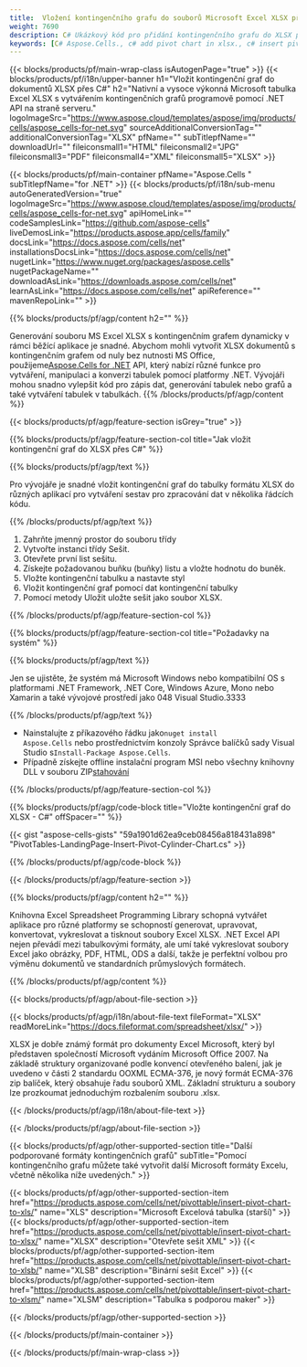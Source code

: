 ```yaml
---
title:  Vložení kontingenčního grafu do souborů Microsoft Excel XLSX přes C#
weight: 7690
description: C# Ukázkový kód pro přidání kontingenčního grafu do XLSX pomocí knihovny .NET. Tento kód použijte pro vložení kontingenčního grafu do souboru XLSX v rámci VB.NET, Asp.NET nebo jakékoli aplikace založené na .NET.
keywords: [C# Aspose.Cells., c# add pivot chart in xlsx., c# insert pivot chart in xlsx., c# create pivot chart in xlsx., c# modify pivot chart in xlsx., access pivot chart in xlsx]
---
```

{{< blocks/products/pf/main-wrap-class isAutogenPage="true" >}}
{{< blocks/products/pf/i18n/upper-banner h1="Vložit kontingenční graf do dokumentů XLSX přes C#" h2="Nativní a vysoce výkonná Microsoft tabulka Excel XLSX s vytvářením kontingenčních grafů programově pomocí .NET API na straně serveru." logoImageSrc="https://www.aspose.cloud/templates/aspose/img/products/cells/aspose_cells-for-net.svg" sourceAdditionalConversionTag="" additionalConversionTag="XLSX" pfName="" subTitlepfName="" downloadUrl="" fileiconsmall1="HTML" fileiconsmall2="JPG" fileiconsmall3="PDF" fileiconsmall4="XML" fileiconsmall5="XLSX" >}}

{{< blocks/products/pf/main-container pfName="Aspose.Cells " subTitlepfName="for .NET" >}}
{{< blocks/products/pf/i18n/sub-menu autoGeneratedVersion="true" logoImageSrc="https://www.aspose.cloud/templates/aspose/img/products/cells/aspose_cells-for-net.svg" apiHomeLink="" codeSamplesLink="https://github.com/aspose-cells" liveDemosLink="https://products.aspose.app/cells/family" docsLink="https://docs.aspose.com/cells/net" installationsDocsLink="https://docs.aspose.com/cells/net" nugetLink="https://www.nuget.org/packages/aspose.cells" nugetPackageName="" downloadAsLink="https://downloads.aspose.com/cells/net" learnAsLink="https://docs.aspose.com/cells/net" apiReference="" mavenRepoLink="" >}}

{{% blocks/products/pf/agp/content h2="" %}}

Generování souboru MS Excel XLSX s kontingenčním grafem dynamicky v rámci běžící aplikace je snadné. Abychom mohli vytvořit XLSX dokumentů s kontingenčním grafem od nuly bez nutnosti MS Office, použijeme[Aspose.Cells for .NET](https://products.aspose.com/cells/net) API, který nabízí různé funkce pro vytváření, manipulaci a konverzi tabulek pomocí platformy .NET. Vývojáři mohou snadno vylepšit kód pro zápis dat, generování tabulek nebo grafů a také vytváření tabulek v tabulkách.
{{% /blocks/products/pf/agp/content %}}

{{< blocks/products/pf/agp/feature-section isGrey="true" >}}

{{% blocks/products/pf/agp/feature-section-col title="Jak vložit kontingenční graf do XLSX přes C#" %}}

{{% blocks/products/pf/agp/text %}}

 Pro vývojáře je snadné vložit kontingenční graf do tabulky formátu XLSX do různých aplikací pro vytváření sestav pro zpracování dat v několika řádcích kódu.

{{% /blocks/products/pf/agp/text %}}

1.  Zahrňte jmenný prostor do souboru třídy
1.  Vytvořte instanci třídy Sešit.
1.  Otevřete první list sešitu.
1.  Získejte požadovanou buňku (buňky) listu a vložte hodnotu do buněk.
1.  Vložte kontingenční tabulku a nastavte styl
1.  Vložit kontingenční graf pomocí dat kontingenční tabulky
1.  Pomocí metody Uložit uložte sešit jako soubor XLSX.

{{% /blocks/products/pf/agp/feature-section-col %}}

{{% blocks/products/pf/agp/feature-section-col title="Požadavky na systém" %}}

{{% blocks/products/pf/agp/text %}}

Jen se ujistěte, že systém má Microsoft Windows nebo kompatibilní OS s platformami .NET Framework, .NET Core, Windows Azure, Mono nebo Xamarin a také vývojové prostředí jako 048 Visual Studio.3333

{{% /blocks/products/pf/agp/text %}}

-  Nainstalujte z příkazového řádku jako<code>nuget install Aspose.Cells</code> nebo prostřednictvím konzoly Správce balíčků sady Visual Studio s<code>Install-Package Aspose.Cells</code>.
-  Případně získejte offline instalační program MSI nebo všechny knihovny DLL v souboru ZIP<a href="https://downloads.aspose.com/cells/net">stahování</a>

{{% /blocks/products/pf/agp/feature-section-col %}}

{{% blocks/products/pf/agp/code-block title="Vložte kontingenční graf do XLSX - C#" offSpacer="" %}}

{{< gist "aspose-cells-gists" "59a1901d62ea9ceb08456a818431a898" "PivotTables-LandingPage-Insert-Pivot-Cylinder-Chart.cs" >}}

{{% /blocks/products/pf/agp/code-block %}}

{{< /blocks/products/pf/agp/feature-section >}}

<!-- aboutfile Starts -->     
{{% blocks/products/pf/agp/content h2="" %}}

Knihovna Excel Spreadsheet Programming Library schopná vytvářet aplikace pro různé platformy se schopností generovat, upravovat, konvertovat, vykreslovat a tisknout soubory Excel XLSX. .NET Excel API nejen převádí mezi tabulkovými formáty, ale umí také vykreslovat soubory Excel jako obrázky, PDF, HTML, ODS a další, takže je perfektní volbou pro výměnu dokumentů ve standardních průmyslových formátech.



{{% /blocks/products/pf/agp/content %}}

{{< blocks/products/pf/agp/about-file-section >}}

{{< blocks/products/pf/agp/i18n/about-file-text fileFormat="XLSX" readMoreLink="https://docs.fileformat.com/spreadsheet/xlsx/" >}}

XLSX je dobře známý formát pro dokumenty Excel Microsoft, který byl představen společností Microsoft vydáním Microsoft Office 2007. Na základě struktury organizované podle konvencí otevřeného balení, jak je uvedeno v části 2 standardu OOXML ECMA-376, je nový formát ECMA-376 zip balíček, který obsahuje řadu souborů XML. Základní strukturu a soubory lze prozkoumat jednoduchým rozbalením souboru .xlsx.

{{< /blocks/products/pf/agp/i18n/about-file-text >}}

{{< /blocks/products/pf/agp/about-file-section >}}
<!-- aboutfile Ends -->

{{< blocks/products/pf/agp/other-supported-section title="Další podporované formáty kontingenčních grafů" subTitle="Pomocí kontingenčního grafu můžete také vytvořit další Microsoft formáty Excelu, včetně několika níže uvedených." >}}

{{< blocks/products/pf/agp/other-supported-section-item href="https://products.aspose.com/cells/net/pivottable/insert-pivot-chart-to-xls/" name="XLS" description="Microsoft Excelová tabulka (starší)" >}}
{{< blocks/products/pf/agp/other-supported-section-item href="https://products.aspose.com/cells/net/pivottable/insert-pivot-chart-to-xlsx/" name="XLSX" description="Otevřete sešit XML" >}}
{{< blocks/products/pf/agp/other-supported-section-item href="https://products.aspose.com/cells/net/pivottable/insert-pivot-chart-to-xlsb/" name="XLSB" description="Binární sešit Excel" >}}
{{< blocks/products/pf/agp/other-supported-section-item href="https://products.aspose.com/cells/net/pivottable/insert-pivot-chart-to-xlsm/" name="XLSM" description="Tabulka s podporou maker" >}}

{{< /blocks/products/pf/agp/other-supported-section >}}

{{< /blocks/products/pf/main-container >}}
    
{{< /blocks/products/pf/main-wrap-class >}}
